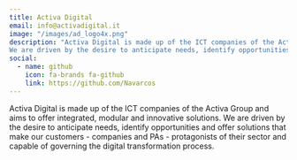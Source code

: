 ```yaml
---
title: Activa Digital
email: info@activadigital.it
image: "/images/ad_logo4x.png"
description: "Activa Digital is made up of the ICT companies of the Activa Group and aims to offer integrated, modular and innovative solutions.
We are driven by the desire to anticipate needs, identify opportunities and offer solutions that make our customers - companies and PAs - protagonists of their sector and capable of governing the digital transformation process."
social:
  - name: github
    icon: fa-brands fa-github
    link: https://github.com/Navarcos
---
```


Activa Digital is made up of the ICT companies of the Activa Group and aims to offer integrated, modular and innovative solutions.
We are driven by the desire to anticipate needs, identify opportunities and offer solutions that make our customers - companies and PAs - protagonists of their sector and capable of governing the digital transformation process.
